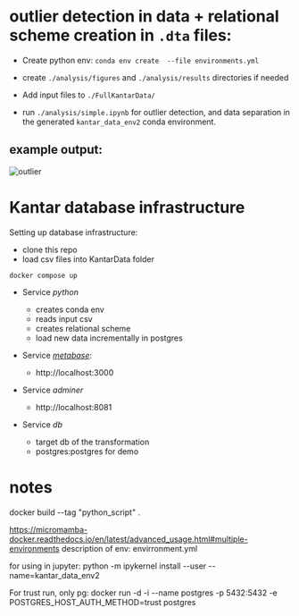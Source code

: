 # outlier detection in data + relational scheme creation in ```.dta``` files:
- Create python env:
```conda env create  --file environments.yml```

- create ```./analysis/figures``` and ```./analysis/results``` directories if needed

- Add input files to ```./FullKantarData/``` 

- run ```./analysis/simple.ipynb``` for outlier detection, and data separation in the generated ```kantar_data_env2``` conda environment.

## example output:
![outlier](./analysis/figures/example_od_output.png)

# Kantar database infrastructure 

Setting up database infrastructure:

- clone this repo
- load csv files into KantarData folder


```docker compose up```


- Service *python* 
  - creates conda env
  - reads input csv
  - creates relational scheme
  - load new data incrementally in postgres

- Service *[metabase](https://www.metabase.com)*: 
   
  - http://localhost:3000
- Service *adminer*
  - http://localhost:8081
- Service *db* 
  - target db of the transformation
  - postgres:postgres for demo


# notes
 

docker build --tag "python_script" .

https://micromamba-docker.readthedocs.io/en/latest/advanced_usage.html#multiple-environments
description of env: 
envirronment.yml

for using in jupyter:
python -m ipykernel install --user --name=kantar_data_env2

For trust run, only  pg:
docker run -d -i --name postgres -p 5432:5432 -e POSTGRES_HOST_AUTH_METHOD=trust postgres

